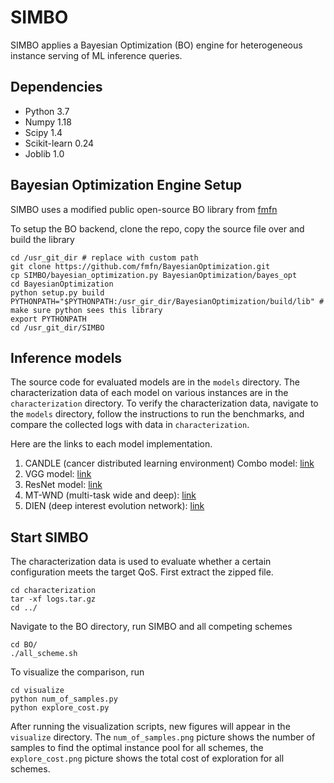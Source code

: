# SIMBO

SIMBO applies a Bayesian Optimization (BO) engine for heterogeneous instance serving of ML inference queries.

## Dependencies

* Python 3.7
* Numpy 1.18
* Scipy 1.4
* Scikit-learn 0.24
* Joblib 1.0

## Bayesian Optimization Engine Setup

SIMBO uses a modified public open-source BO library from [fmfn](https://github.com/fmfn/BayesianOptimization)

To setup the BO backend, clone the repo, copy the source file over and build the library

```shell
cd /usr_git_dir # replace with custom path
git clone https://github.com/fmfn/BayesianOptimization.git
cp SIMBO/bayesian_optimization.py BayesianOptimization/bayes_opt
cd BayesianOptimization
python setup.py build
PYTHONPATH="$PYTHONPATH:/usr_gir_dir/BayesianOptimization/build/lib" # make sure python sees this library
export PYTHONPATH
cd /usr_git_dir/SIMBO
```

## Inference models

The source code for evaluated models are in the ```models``` directory. The characterization data of each model on various instances are in the ```characterization``` directory. To verify the characterization data, navigate to the ```models``` directory, follow the instructions to run the benchmarks, and compare the collected logs with data in ```characterization```.

Here are the links to each model implementation.

1. CANDLE (cancer distributed learning environment) Combo model: [link](https://github.com/ECP-CANDLE/Benchmarks/tree/master/Pilot1/Combo)
2. VGG model: [link](https://keras.io/api/applications/vgg/)
3. ResNet model: [link](https://keras.io/api/applications/resnet/)
4. MT-WND (multi-task wide and deep): [link](https://github.com/harvard-acc/DeepRecSys/blob/master/models/multi_task_wnd.py)
5. DIEN (deep interest evolution network): [link](https://github.com/harvard-acc/DeepRecSys/blob/master/models/dien.py)

## Start SIMBO

The characterization data is used to evaluate whether a certain configuration meets the target QoS. First extract the zipped file.

```shell
cd characterization
tar -xf logs.tar.gz
cd ../
```

Navigate to the BO directory, run SIMBO and all competing schemes

```shell
cd BO/
./all_scheme.sh
```

To visualize the comparison, run

```shell
cd visualize
python num_of_samples.py
python explore_cost.py
```

After running the visualization scripts, new figures will appear in the ```visualize``` directory. The ```num_of_samples.png``` picture shows the number of samples to find the optimal instance pool for all schemes, the ```explore_cost.png``` picture shows the total cost of exploration for all schemes.
